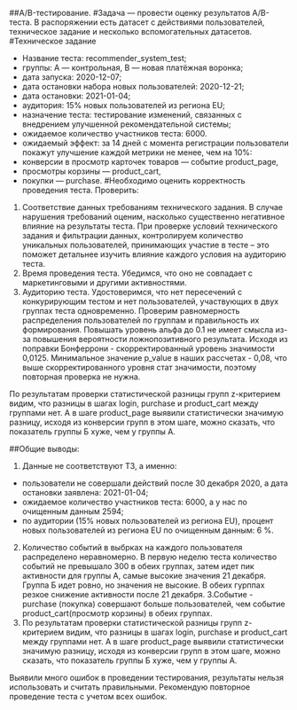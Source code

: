 ##A/B-тестирование.
#Задача — провести оценку результатов A/B-теста. В распоряжении есть датасет с действиями пользователей, техническое задание и несколько вспомогательных датасетов.
#Техническое задание
- Название теста: recommender_system_test;
- группы: А — контрольная, B — новая платёжная воронка;
- дата запуска: 2020-12-07;
- дата остановки набора новых пользователей: 2020-12-21;
- дата остановки: 2021-01-04;
- аудитория: 15% новых пользователей из региона EU;
- назначение теста: тестирование изменений, связанных с внедрением улучшенной рекомендательной системы;
- ожидаемое количество участников теста: 6000.
- ожидаемый эффект: за 14 дней с момента регистрации пользователи покажут улучшение каждой метрики не менее, чем на 10%:
- конверсии в просмотр карточек товаров — событие product_page,
- просмотры корзины — product_cart,
- покупки — purchase.
#Необходимо оценить корректность проведения теста. Проверить:

1. Соответствие данных требованиям технического задания. В случае нарушения требований оценим, насколько существенно негативное влияние на результаты теста. При проверке условий технического задания и фильтрации данных, контролируем количество уникальных пользователей, принимающих участие в тесте – это поможет детальнее изучить влияние каждого условия на аудиторию теста.
2. Время проведения теста. Убедимся, что оно не совпадает с маркетинговыми и другими активностями.
3. Аудиторию теста. Удостоверимся, что нет пересечений с конкурирующим тестом и нет пользователей, участвующих в двух группах теста одновременно. Проверим равномерность распределения пользователей по группам и правильность их формирования.
Повышать уровень альфа до 0.1 не имеет смысла из-за повышения вероятности ложнопозитивного результата. Исходя из поправки Бонферрони - скорректированный уровень значимости 0,0125. Минимальное значение p_value в наших рассчетах - 0,08, что выше скорректированного уровня стат значимости, поэтому повторная проверка не нужна.

По результатам проверки статистической разницы групп z-критерием видим, что разницы в шагах login, purchase и product_cart между группами нет. А в шаге product_page выявили статистически значимую разницу, исходя из конверсии групп в этом шаге, можно сказать, что показатель группы Б хуже, чем у группы А.

##Общие выводы:
1. Данные не соответствуют ТЗ, а именно:
- пользователи не совершали действий после 30 декабря 2020, а дата остановки заявлена: 2021-01-04;
- ожидаемое количество участников теста: 6000, а у нас по очищенным данным 2594;
- по аудитории (15% новых пользователей из региона EU), процент новых пользователей из региона EU по очищенным данным: 6 %.
2. Количество событий в выбрках на каждого пользователя распределено неравномерно. В первую неделю теста количество событий не превышало 300 в обеих группах, затем идет пик активности для группы А, самые высокие значения 21 декабря. Группа Б идет ровно, но значения не высокие. В обеих гурппах резкое снижение активности после 21 декабря.
3.Событие - purchase (покупка) совершают больше пользователей, чем событие product_cart(просмотр корзины) в обеих группах.
4. По результатам проверки статистической разницы групп z-критерием видим, что разницы в шагах login, purchase и product_cart между группами нет. А в шаге product_page выявили статистически значимую разницу, исходя из конверсии групп в этом шаге, можно сказать, что показатель группы Б хуже, чем у группы А.

Выявили много ошибок в проведении тестирования, результаты нельзя использовать и считать правильными. Рекомендую повторное проведение теста с учетом всех ошибок.
